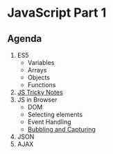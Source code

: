 # JavaScript Part 1

## Agenda

<ol>
    <li>
        ES5
        <ul>
            <li>Variables</li>
            <li>Arrays</li>
            <li>Objects</li>
            <li>Functions</li>
        </ul>
    </li>
    <li><a href="https://github.com/denysdovhan/wtfjs#-is-equal-">JS Tricky Notes</a></li>
    <li>
        JS in Browser
        <ul>
            <li>DOM</li>
            <li>Selecting elements</li>
            <li>Event Handling</li>
            <li><a href="https://javascript.info/bubbling-and-capturing">Bubbling and Capturing</a></li>
        </ul>
    </li>
    <li>JSON</li>
    <li>AJAX</li>
</ol>
